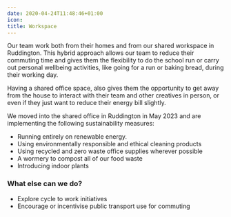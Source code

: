 ```yaml
---
date: 2020-04-24T11:48:46+01:00
icon:
title: Workspace
---
```


<p>Our team work both from their homes and from our shared workspace in Ruddington. This hybrid approach allows our team to reduce their commuting time and gives them the flexibility to do the school run or carry out personal wellbeing activities, like going for a run or baking bread, during their working day.</p>
<p>Having a shared office space, also gives them the opportunity to get away from the house to interact with their team and other creatives in person, or even if they just want to reduce their energy bill slightly.</p>
<p>We moved into the shared office in Ruddington in May 2023 and are implementing the following sustainability measures:</p>
<ul><li>Running entirely on renewable energy.</li><li>Using environmentally responsible and ethical cleaning products</li><li>Using recycled and zero waste office supplies wherever possible</li><li>A wormery to compost all of our food waste</li><li>Introducing indoor plants</li></ul><h3>What else can we do?</h3>
<ul><li>Explore cycle to work initiatives</li><li>Encourage or incentivise public transport use for commuting</li></ul>
